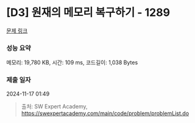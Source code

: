 # [D3] 원재의 메모리 복구하기 - 1289 

[문제 링크](https://swexpertacademy.com/main/code/problem/problemDetail.do?contestProbId=AV19AcoKI9sCFAZN) 

### 성능 요약

메모리: 19,780 KB, 시간: 109 ms, 코드길이: 1,038 Bytes

### 제출 일자

2024-11-17 01:49



> 출처: SW Expert Academy, https://swexpertacademy.com/main/code/problem/problemList.do